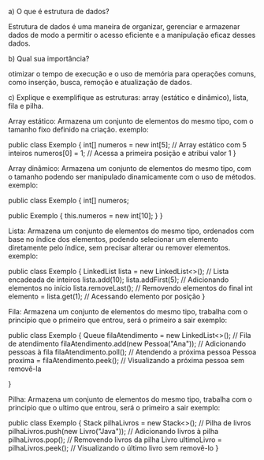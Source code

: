 a) O que é estrutura de dados?

Estrutura de dados é uma maneira de organizar, gerenciar e armazenar dados de modo a permitir o acesso eficiente e a manipulação eficaz desses dados.

b) Qual sua importância?

otimizar o tempo de execução e o uso de memória para operações comuns, como inserção, busca, remoção e atualização de dados.

c) Explique e exemplifique as estruturas: array (estático e dinâmico), lista, fila e pilha.

Array estático: Armazena um conjunto de elementos do mesmo tipo, com o tamanho fixo definido na criação.
exemplo:

public class Exemplo {
   int[] numeros = new int[5]; // Array estático com 5 inteiros
   numeros[0] = 1; // Acessa a primeira posição e atribui valor 1
}

Array dinâmico: Armazena um conjunto de elementos do mesmo tipo, com o tamanho podendo ser manipulado dinamicamente com o uso de métodos.
exemplo:

public class Exemplo {
   int[] numeros;

   public Exemplo {
   this.numeros = new int[10];
   }
}

Lista: Armazena um conjunto de elementos do mesmo tipo, ordenados com base no índice dos elementos, podendo selecionar um elemento diretamente pelo índice, sem precisar alterar ou remover elementos.
exemplo:

public class Exemplo {
  LinkedList<Integer> lista = new LinkedList<>(); // Lista encadeada de inteiros
  lista.add(10);
  lista.addFirst(5); // Adicionando elementos no início
  lista.removeLast(); // Removendo elementos do final
  int elemento = lista.get(1); // Acessando elemento por posição
}

Fila: Armazena um conjunto de elementos do mesmo tipo, trabalha com o principio que o primeiro que entrou, será o primeiro a sair
exemplo:

public class Exemplo {
  Queue<Pessoa> filaAtendimento = new LinkedList<>(); // Fila de atendimento
  filaAtendimento.add(new Pessoa("Ana")); // Adicionando pessoas à fila
  filaAtendimento.poll(); // Atendendo a próxima pessoa
  Pessoa proxima = filaAtendimento.peek(); // Visualizando a próxima pessoa sem removê-la

}

Pilha: Armazena um conjunto de elementos do mesmo tipo, trabalha com o principio que o ultimo que entrou, será o primeiro a sair
exemplo:

public class Exemplo {
  Stack<Livro> pilhaLivros = new Stack<>(); // Pilha de livros
  pilhaLivros.push(new Livro("Java")); // Adicionando livros à pilha
  pilhaLivros.pop(); // Removendo livros da pilha
  Livro ultimoLivro = pilhaLivros.peek(); // Visualizando o último livro sem removê-lo
}
